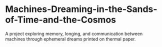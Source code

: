 # Machines-Dreaming-in-the-Sands-of-Time-and-the-Cosmos
A project exploring memory, longing, and communication between machines through ephemeral dreams printed on thermal paper.
